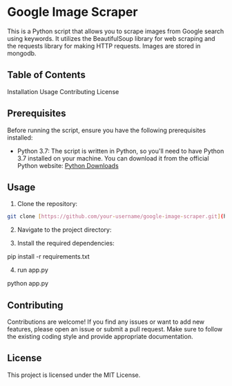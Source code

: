 # Google Image Scraper

This is a Python script that allows you to scrape images from Google search using keywords. It utilizes the BeautifulSoup library for web scraping and the requests library for making HTTP requests.
Images are stored in mongodb.

## Table of Contents

Installation 
Usage
Contributing
License

## Prerequisites

Before running the script, ensure you have the following prerequisites installed:

- Python 3.7: The script is written in Python, so you'll need to have Python 3.7 installed on your machine. You can download it from the official Python website: [Python Downloads](https://www.python.org/downloads/)

## Usage

1. Clone the repository:

```bash
git clone [https://github.com/your-username/google-image-scraper.git](https://github.com/ankitrajput77/image_scrapper.git)
```

2. Navigate to the project directory:

3. Install the required dependencies:

pip install -r requirements.txt

4. run app.py

python app.py

## Contributing
Contributions are welcome! If you find any issues or want to add new features, please open an issue or submit a pull request. Make sure to follow the existing coding style and provide appropriate documentation.

## License
This project is licensed under the MIT License.




